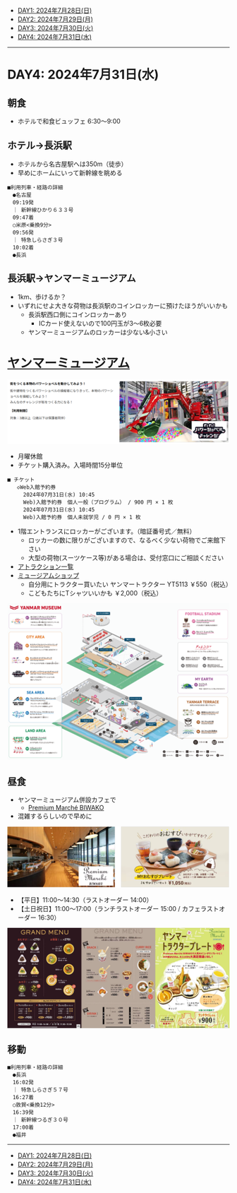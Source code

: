 - [DAY1: 2024年7月28日(日)](day1.md)
- [DAY2: 2024年7月29日(月)](day2.md)
- [DAY3: 2024年7月30日(火)](day3.md)
- [DAY4: 2024年7月31日(水)](day4.md)

---

# DAY4: 2024年7月31日(水)

## 朝食

- ホテルで和食ビュッフェ 6:30～9:00

## ホテル->長浜駅

- ホテルから名古屋駅へは350m（徒歩）
- 早めにホームにいって新幹線を眺める

```
■利用列車・経路の詳細
　●名古屋
　09:19発
　｜ 新幹線ひかり６３３号
　09:47着
　○米原<乗換9分>
　09:56発
　｜ 特急しらさぎ３号
　10:02着
　●長浜
```

## 長浜駅->ヤンマーミュージアム

- 1km、歩けるか？
- いずれにせよ大きな荷物は長浜駅のコインロッカーに預けたほうがいいかも
    - 長浜駅西口側にコインロッカーあり
        - ICカード使えないので100円玉が3〜6枚必要
    - ヤンマーミュージアムのロッカーは少ない&小さい

# [ヤンマーミュージアム](https://www.yanmar.com/jp/museum/)

![alt text](image-13.png)

- 月曜休館
- チケット購入済み。入場時間15分単位

```
■ チケット
   ◇Web入館予約券
     2024年07月31日(水) 10:45
     Web)入館予約券　個人一般（プログラム） / 900 円 × 1 枚
     2024年07月31日(水) 10:45
     Web)入館予約券　個人未就学児 / 0 円 × 1 枚
```

- 1階エントランスにロッカーがございます。（暗証番号式／無料）
    - ロッカーの数に限りがございますので、なるべく少ない荷物でご来館下さい
    - 大型の荷物(スーツケース等)がある場合は、受付窓口にご相談ください
- [アトラクション一覧](https://www.yanmar.com/jp/museum/facilities/guide.html)
- [ミュージアムショップ](https://www.yanmar.com/jp/museum/facilities/museum_shop.html)
    - 自分用にトラクター買いたい ヤンマートラクター YT5113 ￥550（税込）
    - こどもたちにTシャツいいかも ￥2,000（税込）

![alt text](image-12.png)

## 昼食

- ヤンマーミュージアム併設カフェで
    - [Premium Marché BIWAKO](https://www.yanmar.com/jp/museum/facilities/premium_marche.html)
- 混雑するらしいので早めに

![alt text](image.png)

- 【平日】11:00～14:30（ラストオーダー 14:00）
- 【土日祝日】11:00～17:00（ランチラストオーダー 15:00 / カフェラストオーダー 16:30）

![alt text](image-14.png)


## 移動

```
■利用列車・経路の詳細
　●長浜
　16:02発
　｜ 特急しらさぎ５７号
　16:27着
　○敦賀<乗換12分>
　16:39発
　｜ 新幹線つるぎ３０号
　17:00着
　●福井
```

---

- [DAY1: 2024年7月28日(日)](day1.md)
- [DAY2: 2024年7月29日(月)](day2.md)
- [DAY3: 2024年7月30日(火)](day3.md)
- [DAY4: 2024年7月31日(水)](day4.md)